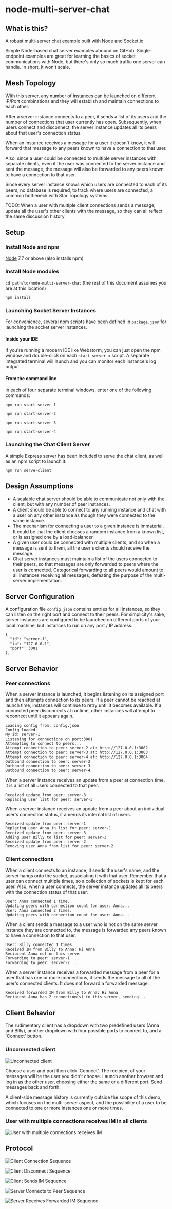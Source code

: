 # node-multi-server-chat

## What is this?
A robust multi-server chat example built with Node and Socket.io

Simple Node-based chat server examples abound on GitHub. Single-endpoint examples 
are great for learning the basics of socket communications with Node, 
but there's only so much traffic one server can handle. In short, it won't scale. 

## Mesh Topology
With this server, any number of instances can be launched on different IP/Port combinations
and they will establish and maintain connections to each other.

After a server instance connects to a peer, it sends a list of its users and the number of connections
that user currently has open. Subsequently, when users connect and disconnect, the server instance
updates all its peers about that user's connection status.

When an instance receives a message for a user it doesn't know, 
it will forward that message to any peers known to have a connection to that user.

Also, since a user could be connected to multiple server instances with separate clients, even if
the user was connected to the server instance and sent the message, the message will also be forwarded 
to any peers known to have a connection to that user.

Since every server instance knows which users are connected to each of its peers, no database is required,
to track where users are connected, a common bottleneck with Star Topology systems.

TODO: When a user with multiple client connections sends a message, update all the user's other clients
with the message, so they can all reflect the same discussion history.


## Setup

### Install Node and npm
[Node](https://nodejs.org/en/download/) 7.7 or above (also installs npm)

### Install Node modules
```cd path/to/node-multi-server-chat``` (the rest of this document assumes you are at this location)

```npm install```

### Launching Socket Server Instances
For convenience, several npm scripts have been defined in ```package.json``` for launching the socket server instances.

#### Inside your IDE
If you're running a modern IDE like Webstorm, you can just open the npm window and double-click on each ```start-server-x``` script. 
A separate integrated terminal will launch and you can monitor each instance's log output.

#### From the command line
In each of four separate terminal windows, enter one of the following commands: 

```npm run start-server-1```

```npm run start-server-2```

```npm run start-server-3```

```npm run start-server-4```

### Launching the Chat Client Server
A simple Express server has been included to serve the chat client, as well as an npm script to launch it.

```npm run serve-client```

## Design Assumptions
  * A scalable chat server should be able to communicate not only with the client, but with any number of peer instances. 
  * A client should be able to connect to any running instance and chat with a user on any other instance as though they were connected to the same instance.
  * The mechanism for connecting a user to a given instance is immaterial. It could be that the client chooses a random instance from a known list, or is assigned one by a load-balancer.
  * A given user could be connected with multiple clients, and so when a message is sent to them, all the user's clients should receive the message.
  * Chat server instances must maintain a list of the users connected to their peers, so that messages are only forwarded to peers where the user is connected. Categorical forwarding to all peers would amount to all instances receiving all messages, defeating the purpose of the multi-server implementation.
  
  
## Server Configuration
A configuration file ```config.json``` contains entries for all instances, so they can listen on the right port and connect to their peers.
For simplicity's sake, server instances are configured to be launched on different ports of your local machine, 
but instances to run on any port / IP address:

    {
      "id": "server-1",
      "ip": "127.0.0.1",
      "port": 3001
    },

## Server Behavior
### Peer connections

When a server instance is launched, it begins listening on its assigned port and then attempts connection to its peers.
If a peer cannot be reached at launch time, instances will continue to retry until it becomes available.
If a connected peer disconnects at runtime, other instances will attempt to reconnect until it appears again. 
  
  
    Loading config from: config.json
    Config loaded.
    My id: server-1
    Listening for connections on port:3001
    Attempting to connect to peers...
    Attempt connection to peer: server-2 at: http://127.0.0.1:3002
    Attempt connection to peer: server-3 at: http://127.0.0.1:3003
    Attempt connection to peer: server-4 at: http://127.0.0.1:3004
    Outbound connection to peer: server-2
    Outbound connection to peer: server-3
    Outbound connection to peer: server-4

When a server instance receives an update from a peer at connection time, it is a list of all users connected to
that peer.

    Received update from peer: server-3
    Replacing user list for peer: server-3

When a server instance receives an update from a peer about an individual user's connection status, it amends its
internal list of users.

    Received update from peer: server-1
    Replacing user Anna in list for peer: server-1
    Received update from peer: server-3
    Adding user Billy to list for peer: server-3
    Received update from peer: server-2
    Removing user Anna from list for peer: server-2

### Client connections
When a client connects to an instance, it sends the user's name, and the server hangs onto the socket, associating it with that user.
Remember that a user can connect multiple times, so a collection of sockets is kept for each user. Also, when a user connects, the 
server instance updates all its peers with the connection status of that user.

    User: Anna connected 1 time.
    Updating peers with connection count for user: Anna...
    User: Anna connected 2 times.
    Updating peers with connection count for user: Anna...

When a client sends a message to a user who is not on the same server instance they are connected to, the message is forwarded any peers known to have a connection to that user.

    User: Billy connected 1 times.
    Received IM from Billy to Anna: Hi Anna
    Recipient Anna not on this server
    Forwarding to peer: server-1 ...
    Forwarding to peer: server-2 ...

When a server instance receives a forwarded message from a peer for a user that has one or more connections, it sends the message
to all of the user's connected clients. It does not forward a forwarded message.

    Received forwarded IM from Billy to Anna: Hi Anna
    Recipient Anna has 2 connection(s) to this server, sending...


## Client Behavior
The rudimentary client has a dropdown with two predefined users (Anna and Billy), 
another dropdown with four possible ports to connect to, and a 'Connect' button.

### Unconnected client
![Unconnected client](img/client-not-connected.png "Unconnected client")

Choose a user and port then click 'Connect'. The recipient of your messages will be the user you didn't choose. 
Launch another browser and log in as the other user, choosing either the same or a different port. Send messages
back and forth. 

A client-side message history is currently outside the scope of this demo, which focuses on the multi-server aspect, 
and the possibility of a user to be connected to one or more instances one or more times. 

### User with multiple connections receives IM in all clients
![User with multiple connections receives IM](img/client-multiple-connections.png "User with multiple connections receives IM")

## Protocol
![Client Connection Sequence](img/sequence-client-connection.png "Client Connection Sequence")

![Client Disconnect Sequence](img/sequence-client-disconnect.png "Client Disconnect Sequence")

![Client Sends IM Sequence](img/sequence-client-sends-im.png "Client Sends IM Sequence")

![Server Connects to Peer Sequence](img/sequence-server-connects-to-peer.png "Server Connects to Peer Sequence")

![Server Receives Forwarded IM Sequence](img/sequence-server-receives-forward.png "Server Receives Forwarded IM Sequence")
